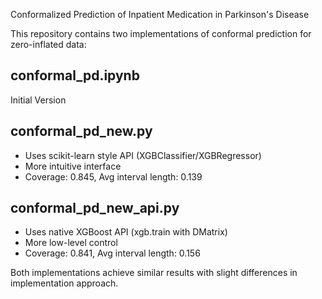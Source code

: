 Conformalized Prediction of Inpatient Medication in Parkinson's Disease

This repository contains two implementations of conformal prediction for zero-inflated data:

## conformal_pd.ipynb
Initial Version

## conformal_pd_new.py
- Uses scikit-learn style API (XGBClassifier/XGBRegressor)
- More intuitive interface
- Coverage: 0.845, Avg interval length: 0.139

## conformal_pd_new_api.py
- Uses native XGBoost API (xgb.train with DMatrix)
- More low-level control
- Coverage: 0.841, Avg interval length: 0.156

Both implementations achieve similar results with slight differences in implementation approach.